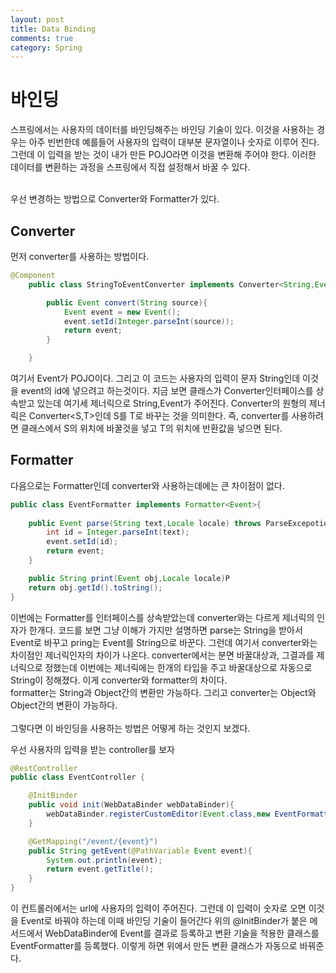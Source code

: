 ```yaml
---
layout: post
title: Data Binding
comments: true
category: Spring
---
```


# 바인딩
스프링에서는 사용자의 데이터를 바인딩해주는 바인딩 기술이 있다. 이것을 사용하는 경우는 아주 빈번한데 예를들어 사용자의 입력이 대부분 문자열이나 숫자로 이루어 진다. 그런데 이 입력을 받는 것이 내가 만든 POJO라면 이것을 변환해 주어야 한다.
이러한 데이터를 변환하는 과정을 스프링에서 직접 설정해서 바꿀 수 있다.

<br>
우선 변경하는 방법으로 Converter와 Formatter가 있다.

## Converter
먼저 converter를 사용하는 방법이다.

```java
@Component
    public class StringToEventConverter implements Converter<String,Event> {

        public Event convert(String source){
            Event event = new Event();
            event.setId(Integer.parseInt(source));
            return event;
        }

    }
```
여기서 Event가 POJO이다. 그리고 이 코드는 사용자의 입력이 문자 String인데 이것을 event의 id에 넣으려고 하는것이다.
지금 보면 클래스가 Converter인터페이스를 상속받고 있는데 여기세 제너릭으로 String,Event가 주어진다. Converter의 원형의 제너릭은 Converter<S,T>인데 S를 T로 바꾸는 것을 의미한다. 즉, converter를 사용하려면 클래스에서 S의 위치에 바꿀것을 넣고 T의 위치에 반환값을 넣으면 된다.

## Formatter
다음으로는 Formatter인데 converter와 사용하는데에는 큰 차이점이 없다.

```java
public class EventFormatter implements Formatter<Event>{
    
    public Event parse(String text,Locale locale) throws ParseExcepotion{
        int id = Integer.parseInt(text);
        event.setId(id);
        return event;
    }

    public String print(Event obj,Locale locale)P
    return obj.getId().toString();
}
```
이번에는 Formatter를 인터페이스를 상속받았는데 converter와는 다르게 제너릭의  인자가 한개다. 코드를 보면 그냥 이해가 가지만 설명하면 parse는 String을 받아서 Event로 바꾸고 pring는 Event를 String으로 바꾼다. 그런데 여기서 converter와는 차이점인 제너릭인자의 차이가 나온다. converter에서는 분면 바꿀대상과, 그결과를 제너릭으로 정했는데 이번에는 제너릭에는 한개의 타입을 주고 바꿀대상으로 자동으로 String이 정해졌다. 이게 converter와 formatter의 차이다.
<br>
formatter는 String과 Object간의 변환만 가능하다. 그리고 converter는 Object와 Object간의 변환이 가능하다. 
<br>
<br>
그렇다면 이 바인딩을 사용하는 방법은 어떻게 하는 것인지 보겠다.

우선 사용자의 입력을 받는 controller를 보자

```java
@RestController
public class EventController {

    @InitBinder
    public void init(WebDataBinder webDataBinder){
        webDataBinder.registerCustomEditor(Event.class,new EventFormatter());
    }

    @GetMapping("/event/{event}")
    public String getEvent(@PathVariable Event event){
        System.out.println(event);
        return event.getTitle();
    }
}
```
이 컨트롤러에서는 url에 사용자의 입력이 주어진다. 그런데 이 입력이 숫자로 오면 이것을 Event로 바꿔야 하는데 이때 바인딩 기술이 들어간다 위의 @InitBinder가 붙은 메서드에서 WebDataBinder에 Event를 결과로 등록하고 변환 기술을 적용한 클래스를 EventFormatter를 등록했다. 이렇게 하면 위에서 만든 변환 클래스가 자동으로 바꿔준다.
